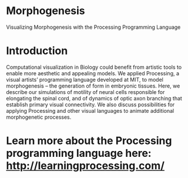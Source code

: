 # Morphogenesis
Visualizing Morphogenesis with the Processing Programming Language

# Introduction
Computational visualization in Biology could benefit from artistic tools to enable more
aesthetic and appealing models. We applied Processing, a visual artists’ programming language 
developed at MIT, to model morphogenesis – the generation of form in embryonic tissues. Here, 
we describe our simulations of motility of neural cells responsible for elongating the spinal cord, 
and of dynamics of optic axon branching that establish primary visual connectivity. We also 
discuss possibilities for applying Processing and other visual languages to animate additional 
morphogenetic processes.

# Learn more about the Processing programming language here: http://learningprocessing.com/
